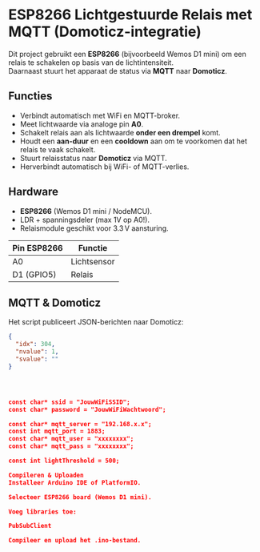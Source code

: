 # ESP8266 Lichtgestuurde Relais met MQTT (Domoticz-integratie)

Dit project gebruikt een **ESP8266** (bijvoorbeeld Wemos D1 mini) om een relais te schakelen op basis van de lichtintensiteit.  
Daarnaast stuurt het apparaat de status via **MQTT** naar **Domoticz**.

## Functies

- Verbindt automatisch met WiFi en MQTT-broker.
- Meet lichtwaarde via analoge pin **A0**.
- Schakelt relais aan als lichtwaarde **onder een drempel** komt.
- Houdt een **aan-duur** en een **cooldown** aan om te voorkomen dat het relais te vaak schakelt.
- Stuurt relaisstatus naar **Domoticz** via MQTT.
- Herverbindt automatisch bij WiFi- of MQTT-verlies.

## Hardware

- **ESP8266** (Wemos D1 mini / NodeMCU).
- LDR + spanningsdeler (max 1V op A0!).
- Relaismodule geschikt voor 3.3 V aansturing.

| Pin ESP8266 | Functie       |
|-------------|--------------|
| A0          | Lichtsensor  |
| D1 (GPIO5)  | Relais       |

## MQTT & Domoticz

Het script publiceert JSON-berichten naar Domoticz:

```json
{
  "idx": 304,
  "nvalue": 1,
  "svalue": ""
}




const char* ssid = "JouwWiFiSSID";
const char* password = "JouwWiFiWachtwoord";

const char* mqtt_server = "192.168.x.x";
const int mqtt_port = 1883;
const char* mqtt_user = "xxxxxxxx";
const char* mqtt_pass = "xxxxxxxx";

const int lightThreshold = 500;

Compileren & Uploaden
Installeer Arduino IDE of PlatformIO.

Selecteer ESP8266 board (Wemos D1 mini).

Voeg libraries toe:

PubSubClient

Compileer en upload het .ino-bestand.
